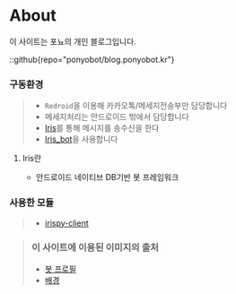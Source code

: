# About
이 사이트는 포뇨의 개인 블로그입니다.

::github{repo="ponyobot/blog.ponyobot.kr"}

### 구동환경
> - `Redroid`을 이용해 카카오톡/메세지전송부만 담당합니다
> - 메세지처리는 안드로이드 밖에서 담당합니다
> - [Iris](https://github.com/dolidolih/Iris)를 통해 메시지를 송수신을 한다
> - [Iris_bot](https://github.com/dolidolih/iris_bot)을 사용합니다

1. Iris란

    - 안드로이드 네이티브 DB기반 봇 프레임워크

### 사용한 모듈
> - [irispy-client](https://github.com/dolidolih/irispy-client)

> ### 이 사이트에 이용된 이미지의 출처
> - [봇 프로필](https://kr.pinterest.com/pin/580823683224569861)
> - [배경](https://kr.pinterest.com/pin/344595809003176087)
